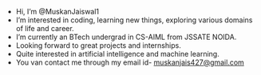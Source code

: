 - Hi, I’m @MuskanJaiswal1
- I’m interested in coding, learning new things, exploring various domains of life and career.
- I’m currently an BTech undergrad in CS-AIML from JSSATE NOIDA.
- Looking forward to great projects and internships. 
- Quite interested in artificial intelligence and machine learning.
- You van contact me through my email id- muskanjais427@gmail.com
<!---
MuskanJaiswal1/MuskanJaiswal1 is a ✨ special ✨ repository because its `README.md` (this file) appears on your GitHub profile.
You can click the Preview link to take a look at your changes.
--->
